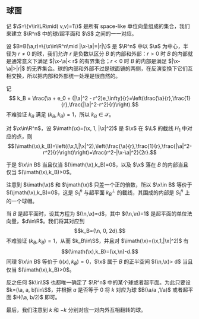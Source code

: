 ## 球面

记 $\S=\{v\in\LR\mid( v,v)=1\}$ 是所有 space-like 单位向量组成的集合，我们来建立 $\R^n$ 中的球/超平面和 $\S$ 之间的一一对应。

设 $B=B(\a,r)=\{\x\in\R^n\mid |\x-\a|=|r|\}$ 是 $\R^n$ 中以 $\a$ 为中心，半径为 $r\ne 0$ 的球，我们允许 $r$ 是负数以区分 $B$ 的内部和外部：$r>0$ 时 $B$ 的内部就是通常意义下满足 $|\x-\a|< r$ 的有界集合；$r<0$ 时 $B$ 的内部是满足 $|\x-\a|>|r|$ 的无界集合。球的内部和外部不过是球面镜的两侧，在反演变换下它们互相交换，所以把内部和外部统一处理是很自然的。

记
$$ k_B = \frac{\a + e_0 + (|\a|^2 - r^2)e_\infty}{r}=\left(\frac{\a}{r},\frac{1}{r},\frac{|\a|^2-r^2}{r}\right).$$
不难验证 $k_B$ 满足 $(k_B,k_B)=1$，所以 $k_B\in\mathcal{S}$。

对 $\x\in\R^n$，设 $\imath(\x)=(\x, 1, |\x|^2)$ 是 $\x$ 在 $\L$ 的截线 $H_1$ 中对应的点，则
$$(\imath(\x),k_B)=\left((\x,1,|\x|^2),\left(\frac{\a}{r},\frac{1}{r},\frac{|\a|^2-r^2}{r}\right)\right)=\frac{r^2-|\x-\a|^2}{2r}.$$

于是 $\x\in B$ 当且仅当 $(\imath(\x),k_B)=0$，以及 $\x$ 落在 $B$ 的内部当且仅当 $(\imath(\x),k_B)>0$。

注意到 $\imath(\x)$ 和 $\jmath(\x)$ 只差一个正的倍数，所以 $\x\in B$ 等价于 $(\jmath(\x),k_B)=0$，这是 $S^n_1$ 与超平面 $k_B^\bot$ 的截线，其围成的内部是 $S^n_1$ 上的一个球帽。

当 $B$ 是超平面时，设其方程为 $(\n,\x)=d$，其中 $(\n,\n)=1$ 是超平面的单位法向量，$d\in\R$。我们将其对应到
$$k_B=(\n, 0, 2d).$$
不难验证 $(k_B,k_B)=1$，从而 $k_B\in\S$，并且对 $\imath(\x)=(\x,1,|\x|^2)$ 有
$$(\imath(\x),k_B)=(\x,\n)-d.$$
同理 $\x\in B$ 等价于 $(\imath(x),k_B)=0$，$\x$ 属于 $B$ 的正半空间 $(\n,\x)> d$ 当且仅当 $(\imath(\x),k_B)>0$。

反之任何 $k\in\S$ 也都唯一确定了 $\R^n$ 中的某个球或者超平面。为此只要设 $k=(\a, a, b)\in\S$，并根据 $a$ 是否等于 0 将 $k$ 对应为球 $B(\a/a ,1/a)$ 或者超平面 $H(\a, b/2)$ 即可。

最后，我们注意到 $k$ 和 $-k$ 分别对应一对内外互相翻转的球。
